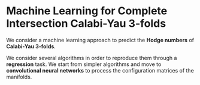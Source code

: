 # Machine Learning for Complete Intersection Calabi-Yau 3-folds

We consider a machine learning approach to predict the **Hodge numbers** of
**Calabi-Yau 3-folds**.

We consider several algorithms in order to reproduce them through a
**regression** task. We start from simpler algorithms and move to
**convolutional neural networks** to process the configuration matrices of the
manifolds.
